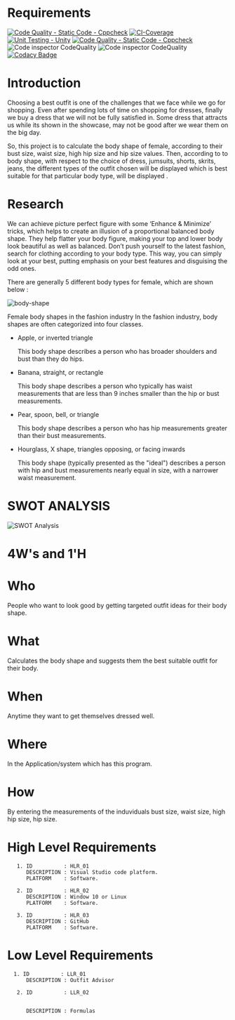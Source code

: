 # Requirements 

[![Code Quality - Static Code - Cppcheck](https://github.com/tharu-2000/M1_Application_Outfit_Advisor/actions/workflows/cppcheck.yml/badge.svg)](https://github.com/tharu-2000/M1_Application_Outfit_Advisor/actions/workflows/cppcheck.yml)
[![CI-Coverage](https://github.com/prithvisekhar/AppliedSDLC_Template/actions/workflows/gcov.yml/badge.svg)](https://github.com/prithvisekhar/AppliedSDLC_Template/actions/workflows/gcov.yml)
[![Unit Testing - Unity](https://github.com/tharu-2000/M1_Application_Outfit_Advisor/actions/workflows/unity.yml/badge.svg)](https://github.com/tharu-2000/M1_Application_Outfit_Advisor/actions/workflows/unity.yml)
[![Code Quality - Static Code - Cppcheck](https://github.com/tharu-2000/M1_Application_Outfit_Advisor/actions/workflows/cppcheck.yml/badge.svg)](https://github.com/tharu-2000/M1_Application_Outfit_Advisor/actions/workflows/cppcheck.yml)
![Code inspector CodeQuality](https://api.codiga.io/project/29965/score/svg)
![Code inspector CodeQuality](https://api.codiga.io/project/29965/status/svg)
[![Codacy Badge](https://app.codacy.com/project/badge/Grade/a17d1018035144a6af5ed9ac35f063ec)](https://www.codacy.com/gh/tharu-2000/M1_Application_Outfit_Advisor/dashboard?utm_source=github.com&amp;utm_medium=referral&amp;utm_content=tharu-2000/M1_Application_Outfit_Advisor&amp;utm_campaign=Badge_Grade)

# Introduction

Choosing a best outfit is one of the challenges that we face while we go for shopping. Even after spending lots of time on shopping for dresses, finally we buy a dress that we will not be fully satisfied in. Some dress that attracts us while its shown in the showcase, may not be good after we wear them on the big day.

So, this project is to calculate the body shape of female, according to their bust size, waist size, high hip size and hip size values. Then, according to to body shape, with respect to the choice of dress, jumsuits, shorts, skrits, jeans, the different types of the outfit chosen will be displayed which is best suitable for that particular body type, will be displayed .


# Research

We can achieve picture perfect figure with some ‘Enhance & Minimize’ tricks, which helps to create an illusion of a proportional balanced body shape. They help flatter your body figure, making your top and lower body look beautiful as well as balanced. Don’t push yourself to the latest fashion, search for clothing according to your body type. This way, you can simply look at your best, putting emphasis on your best features and disguising the odd ones.

There are generally 5 different body types for female, which are shown below :

![body-shape](https://user-images.githubusercontent.com/55780247/142796070-a782c02d-17b7-4d60-96a8-41a5a68efc12.png)

Female body shapes in the fashion industry
In the fashion industry, body shapes are often categorized into four classes.

* Apple, or inverted triangle

    This body shape describes a person who has broader shoulders and bust than they do hips.

* Banana, straight, or rectangle

    This body shape describes a person who typically has waist measurements that are less than 9 inches smaller than the hip or bust measurements.

* Pear, spoon, bell, or triangle

    This body shape describes a person who has hip measurements greater than their bust measurements.

* Hourglass, X shape, triangles opposing, or facing inwards

    This body shape (typically presented as the "ideal") describes a person with hip and bust measurements nearly equal in size, with a narrower waist measurement.

# SWOT ANALYSIS

![SWOT Analysis](https://user-images.githubusercontent.com/55780247/142889608-526ffbcc-4e7a-43af-952d-ee6c25719fc8.png)

# 4W's and 1'H

# Who

People who want to look good by getting targeted outfit ideas for their body shape.

# What 

Calculates the body shape and suggests them the best suitable outfit for their body.

# When

Anytime they want to get themselves dressed well.

# Where

In the Application/system which has this program.

# How

By entering the measurements of the induviduals bust size, waist size, high hip size, hip size.

# High Level Requirements  
    
       1. ID          : HLR_01
          DESCRIPTION : Visual Studio code platform.
          PLATFORM    : Software.
       
       2. ID          : HLR_02
          DESCRIPTION : Window 10 or Linux
          PLATFORM    : Software.
       
       3. ID          : HLR_03
          DESCRIPTION : GitHub
          PLATFORM    : Software.


# Low Level Requirements 

      1. ID          : LLR_01
          DESCRIPTION : Outfit Advisor
       
       2. ID          : LLR_02


          DESCRIPTION : Formulas
